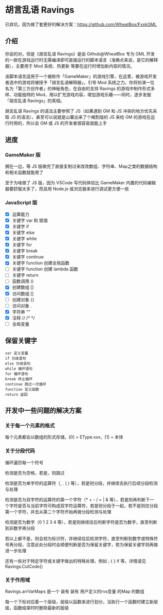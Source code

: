 # 胡言乱语 Ravings

已弃坑，因为做了套更好的解决方案：https://github.com/WheatBox/FxxkGML

## 介绍

你说的对，但是《胡言乱语 Ravings》是由 Github@WheatBox 专为 GML 开发的一款在游戏运行时无需编译即可直接运行的脚本语言（准确点来说，是它的解释器），主要用于 Mod 系统、热更新 等要在运行时增加新内容的情况。

该脚本语言适用于一个被称作「GameMaker」的游戏引擎，在这里，被游戏开发者选中的游戏将被授予「胡言乱语解释器」，引导 Mod 系统之力。你将扮演一位名为「第三方创作者」的神秘角色，在自由的支持 Ravings 的游戏中制作形式多样、功能独特的 Mod，用以扩充游戏内容，增加游戏乐趣——同时，逐步发掘「胡言乱语 Ravings」的真相。

胡言乱语 Ravings 的语法主要参照了 JS（如果遇到 GM 和 JS 冲突的地方优先采取 JS 的语法），甚至可以说就是山寨出来了个阉割版的 JS 来给 GM 的游戏在运行时用的，所以会 GM 或 JS 的开发者很容易就能上手

## 进度

### GameMaker 版

搁在一边，等 JS 版做完了直接复制过来改改数组、字符串、Map之类的数据结构和相关函数就能用了

至于为啥做了 JS 版，因为 VSCode 写代码体验比 GameMaker 内置的代码编辑器要舒服太多了，而且用 Node.js 或浏览器来进行调试更方便一些

### JavaScript 版

- [x] 运算能力
- [x] 关键字 var 和 赋值
- [x] 关键字 if
- [x] 关键字 else
- [x] 关键字 while
- [x] 关键字 for
- [x] 关键字 break
- [x] 关键字 continue
- [x] 关键字 function 创建全局函数
- [ ] 关键字 function 创建 lambda 函数
- [ ] 关键字 return
- [ ] 函数调用 ()
- [x] 创建数组 []
- [x] 访问数组 []
- [ ] 创建对象 {}
- [ ] 访问对象 .
- [x] 字符串 ""
- [x] 注释 // /* */
- [ ] 全局变量

## 保留关键字

	var 定义变量
	if 分歧语句
	else 分歧语句
	while 循环语句
	for 循环语句
	break 终止循环
	continue 跳过一次循环
	function 定义函数
	return 返回

## 开发中一些问题的解决方案

### 关于每一个元素的格式

每个元素都会以数组的形式存储，[0] = EType.xxx，[1] = 本体

### 关于分段代码

循环遍历每一个符号

检测是否为空格，若是，则跳过

检测是否为单字符的运算符（, . ( ) 等），若是则分段，并继续去执行后续分段检测与处理

检测是否为双字符的运算符的第一个字符（* + - / = | & 等），若是则再判断下一个字符是否与当前字符可构成双字符运算符，若是则分段于一起，若不是则仅分段第一个字符，并去从第二个字符开始再做分段检测与处理

检测是否为数字（0 1 2 3 4 等），若是则继续往后判断字符是否为数字，直至判断到非数字再分段

若以上都不是，则会视为标识符，并继续往后检测字符，直至判断到数字或特殊符号再分段，注意此处分段时会顺便判断是否为保留关键字，若为保留关键字则再做进一步处理

还有一些对于特定字符或关键字做出的特殊处理，例如 ; { } if 等，详情请见 Ravings.CutCode()

### 关于作用域

Ravings.arrVarMaps 是一个 装有 装有 用户定义的rvs变量 的Map 的数组

每一个下标对应着一个层级，层级以函数来进行划分，当执行一个函数时建立新层级，函数结束时时删除最新的层级
